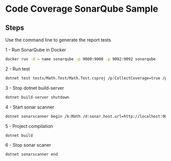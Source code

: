 # Code Coverage SonarQube Sample

## Steps

Use the command line to generate the report tests

1 - Run SonarQube in Docker
```bash
docker run -d — name sonarqube -p 9000:9000 -p 9092:9092 sonarqube
```
2 - Run test
```bash
dotnet test tests/Math.Test/Math.Test.csproj /p:CollectCoverage=true /p:CoverletOutputFormat=opencover
```
3 - Stop dotnet build-server
```bash
dotnet build-server shutdown
```
4 - Start sonar scanner
```bash
dotnet sonarscanner begin /k:Math /d:sonar.host.url=http://localhost:9000 /d:sonar.cs.opencover.reportsPaths="tests/Math.Test/coverage.opencover.xml" /d:sonar.coverage.exclusions="**Test*.cs"
```
5 - Project compilation
```bash
dotnet build
```
6 - Stop sonar scaner
```bash
dotnet sonarscanner end
```